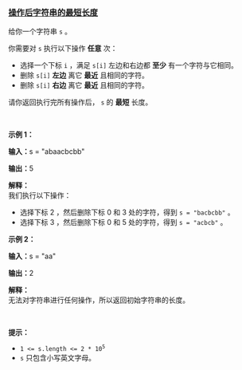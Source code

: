 ### [操作后字符串的最短长度](https://leetcode-cn.com/problems/minimum-length-of-string-after-operations)

<p>给你一个字符串&nbsp;<code>s</code>&nbsp;。</p>

<p>你需要对 <code>s</code>&nbsp;执行以下操作 <strong>任意</strong>&nbsp;次：</p>

<ul>
	<li>选择一个下标 <code>i</code>&nbsp;，满足 <code>s[i]</code>&nbsp;左边和右边都&nbsp;<strong>至少</strong>&nbsp;有一个字符与它相同。</li>
	<li>删除 <code>s[i]</code>&nbsp;<strong>左边</strong>&nbsp;离它 <strong>最近</strong>&nbsp;且相同的字符。</li>
	<li>删除 <code>s[i]</code>&nbsp;<strong>右边</strong>&nbsp;离它 <strong>最近</strong>&nbsp;且相同的字符。</li>
</ul>

<p>请你返回执行完所有操作后， <code>s</code>&nbsp;的 <strong>最短</strong>&nbsp;长度。</p>

<p>&nbsp;</p>

<p><strong class="example">示例 1：</strong></p>

<div class="example-block">
<p><span class="example-io"><b>输入：</b>s = "abaacbcbb"</span></p>

<p><span class="example-io"><b>输出：</b>5</span></p>

<p><strong>解释：</strong><br />
我们执行以下操作：</p>

<ul>
	<li>选择下标 2 ，然后删除下标 0 和 3 处的字符，得到&nbsp;<code>s = "bacbcbb"</code>&nbsp;。</li>
	<li>选择下标 3 ，然后删除下标 0 和 5 处的字符，得到&nbsp;<code>s = "acbcb"</code>&nbsp;。</li>
</ul>
</div>

<p><strong class="example">示例 2：</strong></p>

<div class="example-block">
<p><span class="example-io"><b>输入：</b>s = "aa"</span></p>

<p><span class="example-io"><b>输出：</b>2</span></p>

<p><strong>解释：</strong><br />
无法对字符串进行任何操作，所以返回初始字符串的长度。</p>
</div>

<p>&nbsp;</p>

<p><strong>提示：</strong></p>

<ul>
	<li><code>1 &lt;= s.length &lt;= 2 * 10<sup>5</sup></code></li>
	<li><code>s</code>&nbsp;只包含小写英文字母。</li>
</ul>
